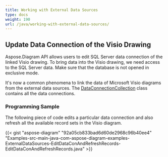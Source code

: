 ```yaml
---
title: Working with External Data Sources
type: docs
weight: 190
url: /java/working-with-external-data-sources/
---
```


## **Update Data Connection of the Visio Drawing**
Aspose.Diagram API allows users to edit SQL Server data connection of the linked Visio drawing. To bring data into the Visio drawing, we need access to the SQL Server data. Make sure that the database is not opened in exclusive mode.

It's now a common phenomena to link the data of Microsoft Visio diagrams from the external data sources. The [DataConnectionCollection](https://apireference.aspose.com/diagram/java/com.aspose.diagram/dataconnectioncollection) class contains all the data connections.
### **Programming Sample**
The following piece of code edits a particular data connection and also refresh all the available record sets in the Visio diagram.

{{< gist "aspose-diagram" "92a05cb833bad6d60de2968c96b40ee4" "Examples-src-main-java-com-aspose-diagram-examples-ExternalDataSources-EditDataConAndRefreshRecords-EditDataConAndRefreshRecords.java" >}}
